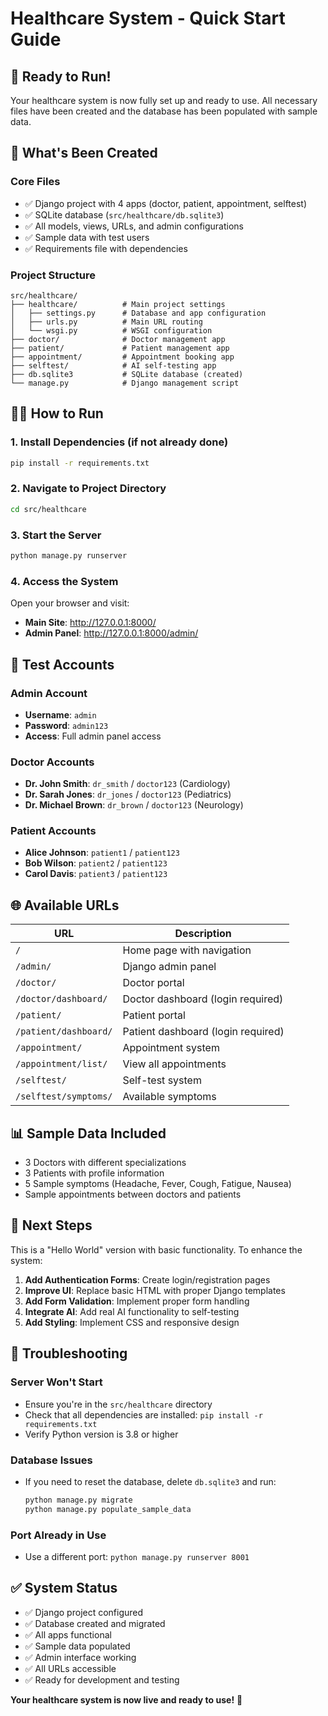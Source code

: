 # Healthcare System - Quick Start Guide

## 🚀 Ready to Run!

Your healthcare system is now fully set up and ready to use. All necessary files have been created and the database has been populated with sample data.

## 📁 What's Been Created

### Core Files
- ✅ Django project with 4 apps (doctor, patient, appointment, selftest)
- ✅ SQLite database (`src/healthcare/db.sqlite3`)
- ✅ All models, views, URLs, and admin configurations
- ✅ Sample data with test users
- ✅ Requirements file with dependencies

### Project Structure
```
src/healthcare/
├── healthcare/          # Main project settings
│   ├── settings.py      # Database and app configuration
│   ├── urls.py          # Main URL routing
│   └── wsgi.py          # WSGI configuration
├── doctor/              # Doctor management app
├── patient/             # Patient management app  
├── appointment/         # Appointment booking app
├── selftest/            # AI self-testing app
├── db.sqlite3           # SQLite database (created)
└── manage.py            # Django management script
```

## 🏃‍♂️ How to Run

### 1. Install Dependencies (if not already done)
```bash
pip install -r requirements.txt
```

### 2. Navigate to Project Directory
```bash
cd src/healthcare
```

### 3. Start the Server
```bash
python manage.py runserver
```

### 4. Access the System
Open your browser and visit:
- **Main Site**: http://127.0.0.1:8000/
- **Admin Panel**: http://127.0.0.1:8000/admin/

## 🔑 Test Accounts

### Admin Account
- **Username**: `admin`
- **Password**: `admin123`
- **Access**: Full admin panel access

### Doctor Accounts
- **Dr. John Smith**: `dr_smith` / `doctor123` (Cardiology)
- **Dr. Sarah Jones**: `dr_jones` / `doctor123` (Pediatrics)  
- **Dr. Michael Brown**: `dr_brown` / `doctor123` (Neurology)

### Patient Accounts
- **Alice Johnson**: `patient1` / `patient123`
- **Bob Wilson**: `patient2` / `patient123`
- **Carol Davis**: `patient3` / `patient123`

## 🌐 Available URLs

| URL | Description |
|-----|-------------|
| `/` | Home page with navigation |
| `/admin/` | Django admin panel |
| `/doctor/` | Doctor portal |
| `/doctor/dashboard/` | Doctor dashboard (login required) |
| `/patient/` | Patient portal |
| `/patient/dashboard/` | Patient dashboard (login required) |
| `/appointment/` | Appointment system |
| `/appointment/list/` | View all appointments |
| `/selftest/` | Self-test system |
| `/selftest/symptoms/` | Available symptoms |

## 📊 Sample Data Included

- 3 Doctors with different specializations
- 3 Patients with profile information
- 5 Sample symptoms (Headache, Fever, Cough, Fatigue, Nausea)
- Sample appointments between doctors and patients

## 🔧 Next Steps

This is a "Hello World" version with basic functionality. To enhance the system:

1. **Add Authentication Forms**: Create login/registration pages
2. **Improve UI**: Replace basic HTML with proper Django templates
3. **Add Form Validation**: Implement proper form handling
4. **Integrate AI**: Add real AI functionality to self-testing
5. **Add Styling**: Implement CSS and responsive design

## 🐛 Troubleshooting

### Server Won't Start
- Ensure you're in the `src/healthcare` directory
- Check that all dependencies are installed: `pip install -r requirements.txt`
- Verify Python version is 3.8 or higher

### Database Issues
- If you need to reset the database, delete `db.sqlite3` and run:
  ```bash
  python manage.py migrate
  python manage.py populate_sample_data
  ```

### Port Already in Use
- Use a different port: `python manage.py runserver 8001`

## ✅ System Status

- ✅ Django project configured
- ✅ Database created and migrated
- ✅ All apps functional
- ✅ Sample data populated
- ✅ Admin interface working
- ✅ All URLs accessible
- ✅ Ready for development and testing

**Your healthcare system is now live and ready to use!** 🎉 